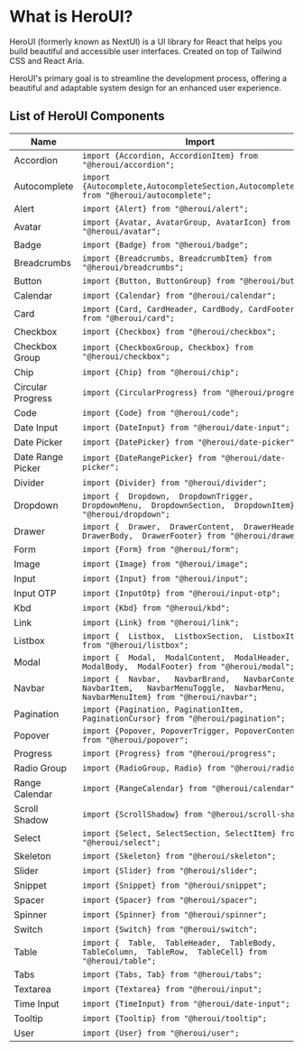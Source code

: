 # What is HeroUI?

HeroUI (formerly known as NextUI) is a UI library for React that helps you build beautiful and accessible user interfaces. Created on top of Tailwind CSS and React Aria.

HeroUI's primary goal is to streamline the development process, offering a beautiful and adaptable system design for an enhanced user experience.

## List of HeroUI Components

| Name              | Import                                                                                                                                     |
| ----------------- | ------------------------------------------------------------------------------------------------------------------------------------------ |
| Accordion         | `import {Accordion, AccordionItem} from "@heroui/accordion";`                                                                              |
| Autocomplete      | `import {Autocomplete,AutocompleteSection,AutocompleteItem} from "@heroui/autocomplete";`                                                  |
| Alert             | `import {Alert} from "@heroui/alert";`                                                                                                     |
| Avatar            | `import {Avatar, AvatarGroup, AvatarIcon} from "@heroui/avatar";`                                                                          |
| Badge             | `import {Badge} from "@heroui/badge";`                                                                                                     |
| Breadcrumbs       | `import {Breadcrumbs, BreadcrumbItem} from "@heroui/breadcrumbs";`                                                                         |
| Button            | `import {Button, ButtonGroup} from "@heroui/button";`                                                                                      |
| Calendar          | `import {Calendar} from "@heroui/calendar";`                                                                                               |
| Card              | `import {Card, CardHeader, CardBody, CardFooter} from "@heroui/card";`                                                                     |
| Checkbox          | `import {Checkbox} from "@heroui/checkbox";`                                                                                               |
| Checkbox Group    | `import {CheckboxGroup, Checkbox} from "@heroui/checkbox";`                                                                                |
| Chip              | `import {Chip} from "@heroui/chip";`                                                                                                       |
| Circular Progress | `import {CircularProgress} from "@heroui/progress";`                                                                                       |
| Code              | `import {Code} from "@heroui/code";`                                                                                                       |
| Date Input        | `import {DateInput} from "@heroui/date-input";`                                                                                            |
| Date Picker       | `import {DatePicker} from "@heroui/date-picker";`                                                                                          |
| Date Range Picker | `import {DateRangePicker} from "@heroui/date-picker";`                                                                                     |
| Divider           | `import {Divider} from "@heroui/divider";`                                                                                                 |
| Dropdown          | `import {  Dropdown,  DropdownTrigger,  DropdownMenu,  DropdownSection,  DropdownItem} from "@heroui/dropdown";`                           |
| Drawer            | `import {  Drawer,  DrawerContent,  DrawerHeader,  DrawerBody,  DrawerFooter} from "@heroui/drawer";`                                      |
| Form              | `import {Form} from "@heroui/form";`                                                                                                       |
| Image             | `import {Image} from "@heroui/image";`                                                                                                     |
| Input             | `import {Input} from "@heroui/input";`                                                                                                     |
| Input OTP         | `import {InputOtp} from "@heroui/input-otp";`                                                                                              |
| Kbd               | `import {Kbd} from "@heroui/kbd";`                                                                                                         |
| Link              | `import {Link} from "@heroui/link";`                                                                                                       |
| Listbox           | `import {  Listbox,  ListboxSection,  ListboxItem} from "@heroui/listbox";`                                                                |
| Modal             | `import {  Modal,  ModalContent,  ModalHeader,  ModalBody,  ModalFooter} from "@heroui/modal";`                                            |
| Navbar            | `import {  Navbar,   NavbarBrand,   NavbarContent,   NavbarItem,   NavbarMenuToggle,  NavbarMenu,  NavbarMenuItem} from "@heroui/navbar";` |
| Pagination        | `import {Pagination, PaginationItem, PaginationCursor} from "@heroui/pagination";`                                                         |
| Popover           | `import {Popover, PopoverTrigger, PopoverContent} from "@heroui/popover";`                                                                 |
| Progress          | `import {Progress} from "@heroui/progress";`                                                                                               |
| Radio Group       | `import {RadioGroup, Radio} from "@heroui/radio";`                                                                                         |
| Range Calendar    | `import {RangeCalendar} from "@heroui/calendar";`                                                                                          |
| Scroll Shadow     | `import {ScrollShadow} from "@heroui/scroll-shadow";`                                                                                      |
| Select            | `import {Select, SelectSection, SelectItem} from "@heroui/select";`                                                                        |
| Skeleton          | `import {Skeleton} from "@heroui/skeleton";`                                                                                               |
| Slider            | `import {Slider} from "@heroui/slider";`                                                                                                   |
| Snippet           | `import {Snippet} from "@heroui/snippet";`                                                                                                 |
| Spacer            | `import {Spacer} from "@heroui/spacer";`                                                                                                   |
| Spinner           | `import {Spinner} from "@heroui/spinner";`                                                                                                 |
| Switch            | `import {Switch} from "@heroui/switch";`                                                                                                   |
| Table             | `import {  Table,  TableHeader,  TableBody,  TableColumn,  TableRow,  TableCell} from "@heroui/table";`                                    |
| Tabs              | `import {Tabs, Tab} from "@heroui/tabs";`                                                                                                  |
| Textarea          | `import {Textarea} from "@heroui/input";`                                                                                                  |
| Time Input        | `import {TimeInput} from "@heroui/date-input";`                                                                                            |
| Tooltip           | `import {Tooltip} from "@heroui/tooltip";`                                                                                                 |
| User              | `import {User} from "@heroui/user";`                                                                                                       |
